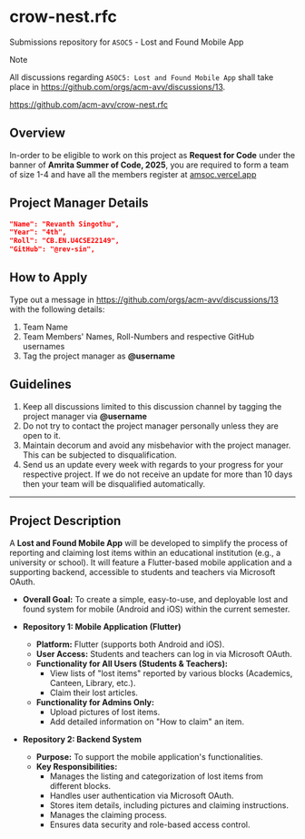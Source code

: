 # crow-nest.rfc
Submissions repository for `ASOC5` - Lost and Found Mobile App

> [!NOTE]
All discussions regarding `ASOC5: Lost and Found Mobile App` shall take place in https://github.com/orgs/acm-avv/discussions/13.

https://github.com/acm-avv/crow-nest.rfc

## Overview
In-order to be eligible to work on this project as **Request for Code** under the banner of **Amrita Summer of Code, 2025**, you are required to form a team of size 1-4 and have all the members register at [amsoc.vercel.app](https://amsoc.vercel.app)

## Project Manager Details
```json
"Name": "Revanth Singothu",
"Year": "4th",
"Roll": "CB.EN.U4CSE22149",
"GitHub": "@rev-sin",
```

## How to Apply
Type out a message in https://github.com/orgs/acm-avv/discussions/13 with the following details:
1. Team Name
2. Team Members' Names, Roll-Numbers and respective GitHub usernames
3. Tag the project manager as **@username**

## Guidelines
1. Keep all discussions limited to this discussion channel by tagging the project manager via **@username**
2. Do not try to contact the project manager personally unless they are open to it.
4. Maintain decorum and avoid any misbehavior with the project manager. This can be subjected to disqualification.
5. Send us an update every week with regards to your progress for your respective project. If we do not receive an update for more than 10 days then your team will be disqualified automatically.

---
## Project Description

A **Lost and Found Mobile App** will be developed to simplify the process of reporting and claiming lost items within an educational institution (e.g., a university or school). It will feature a Flutter-based mobile application and a supporting backend, accessible to students and teachers via Microsoft OAuth.

* **Overall Goal:** To create a simple, easy-to-use, and deployable lost and found system for mobile (Android and iOS) within the current semester.

* **Repository 1: Mobile Application (Flutter)**
    * **Platform:** Flutter (supports both Android and iOS).
    * **User Access:** Students and teachers can log in via Microsoft OAuth.
    * **Functionality for All Users (Students & Teachers):**
        * View lists of "lost items" reported by various blocks (Academics, Canteen, Library, etc.).
        * Claim their lost articles.
    * **Functionality for Admins Only:**
        * Upload pictures of lost items.
        * Add detailed information on "How to claim" an item.

* **Repository 2: Backend System**
    * **Purpose:** To support the mobile application's functionalities.
    * **Key Responsibilities:**
        * Manages the listing and categorization of lost items from different blocks.
        * Handles user authentication via Microsoft OAuth.
        * Stores item details, including pictures and claiming instructions.
        * Manages the claiming process.
        * Ensures data security and role-based access control.
